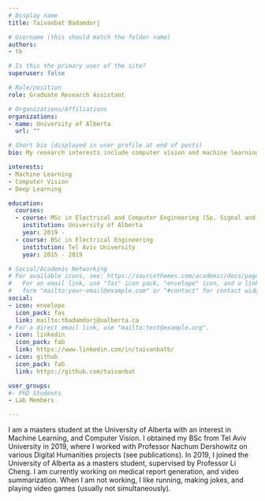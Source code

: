 ```yaml
---
# Display name
title: Taivanbat Badamdorj

# Username (this should match the folder name)
authors:
- tk

# Is this the primary user of the site?
superuser: false

# Role/position
role: Graduate Research Assistant

# Organizations/Affiliations
organizations:
- name: University of Alberta
  url: ""

# Short bio (displayed in user profile at end of posts)
bio: My research interests include computer vision and machine learning.

interests:
- Machine Learning
- Computer Vision
- Deep Learning

education:
  courses:
  - course: MSc in Electrical and Computer Engineering (Sp. Signal and Image Processing)
    institution: University of Alberta
    year: 2019 -
  - course: BSc in Electrical Engineering
    institution: Tel Aviv University
    year: 2015 - 2019

# Social/Academic Networking
# For available icons, see: https://sourcethemes.com/academic/docs/page-builder/#icons
#   For an email link, use "fas" icon pack, "envelope" icon, and a link in the
#   form "mailto:your-email@example.com" or "#contact" for contact widget.
social:
- icon: envelope
  icon_pack: fas
  link: mailto:tbadamdorj@ualberta.ca
# For a direct email link, use "mailto:test@example.org".
- icon: linkedin
  icon_pack: fab
  link: https://www.linkedin.com/in/taivanbatb/
- icon: github
  icon_pack: fab
  link: https://github.com/taivanbat

user_groups:
#- PhD Students
- Lab Members

---
```


I am a masters student at the University of Alberta with an interest in Machine Learning, and Computer Vision. I obtained my BSc from Tel Aviv University in 2019, where I worked with Professor Nachum Dershowitz on various Digital Humanities projects (see publications). In 2019, I joined the University of Alberta as a masters student, supervised by Professor Li Cheng. I am currently working on medical report generation, and video summarization. When I am not working, I like running, making jokes, and playing video games (usually not simultaneously). 